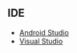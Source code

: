 ## IDE

- [Android Studio](./android_studio/android_studio.md)
- [Visual Studio](./visual_studio/readme.md)

